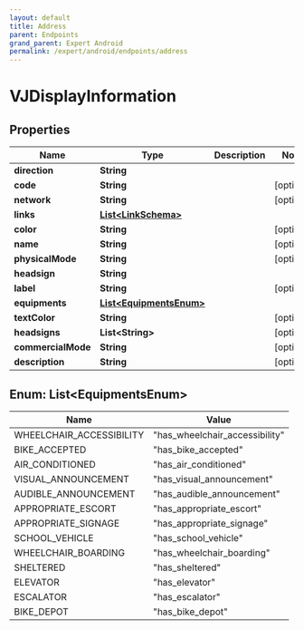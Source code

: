 ```yaml
---
layout: default
title: Address
parent: Endpoints
grand_parent: Expert Android
permalink: /expert/android/endpoints/address
---
```


# VJDisplayInformation

## Properties
Name | Type | Description | Notes
------------ | ------------- | ------------- | -------------
**direction** | **String** |  | 
**code** | **String** |  |  [optional]
**network** | **String** |  |  [optional]
**links** | [**List&lt;LinkSchema&gt;**](LinkSchema.md) |  | 
**color** | **String** |  |  [optional]
**name** | **String** |  |  [optional]
**physicalMode** | **String** |  |  [optional]
**headsign** | **String** |  | 
**label** | **String** |  |  [optional]
**equipments** | [**List&lt;EquipmentsEnum&gt;**](#List&lt;EquipmentsEnum&gt;) |  | 
**textColor** | **String** |  |  [optional]
**headsigns** | **List&lt;String&gt;** |  |  [optional]
**commercialMode** | **String** |  |  [optional]
**description** | **String** |  |  [optional]


<a name="List<EquipmentsEnum>"></a>
## Enum: List&lt;EquipmentsEnum&gt;
Name | Value
---- | -----
WHEELCHAIR_ACCESSIBILITY | &quot;has_wheelchair_accessibility&quot;
BIKE_ACCEPTED | &quot;has_bike_accepted&quot;
AIR_CONDITIONED | &quot;has_air_conditioned&quot;
VISUAL_ANNOUNCEMENT | &quot;has_visual_announcement&quot;
AUDIBLE_ANNOUNCEMENT | &quot;has_audible_announcement&quot;
APPROPRIATE_ESCORT | &quot;has_appropriate_escort&quot;
APPROPRIATE_SIGNAGE | &quot;has_appropriate_signage&quot;
SCHOOL_VEHICLE | &quot;has_school_vehicle&quot;
WHEELCHAIR_BOARDING | &quot;has_wheelchair_boarding&quot;
SHELTERED | &quot;has_sheltered&quot;
ELEVATOR | &quot;has_elevator&quot;
ESCALATOR | &quot;has_escalator&quot;
BIKE_DEPOT | &quot;has_bike_depot&quot;



